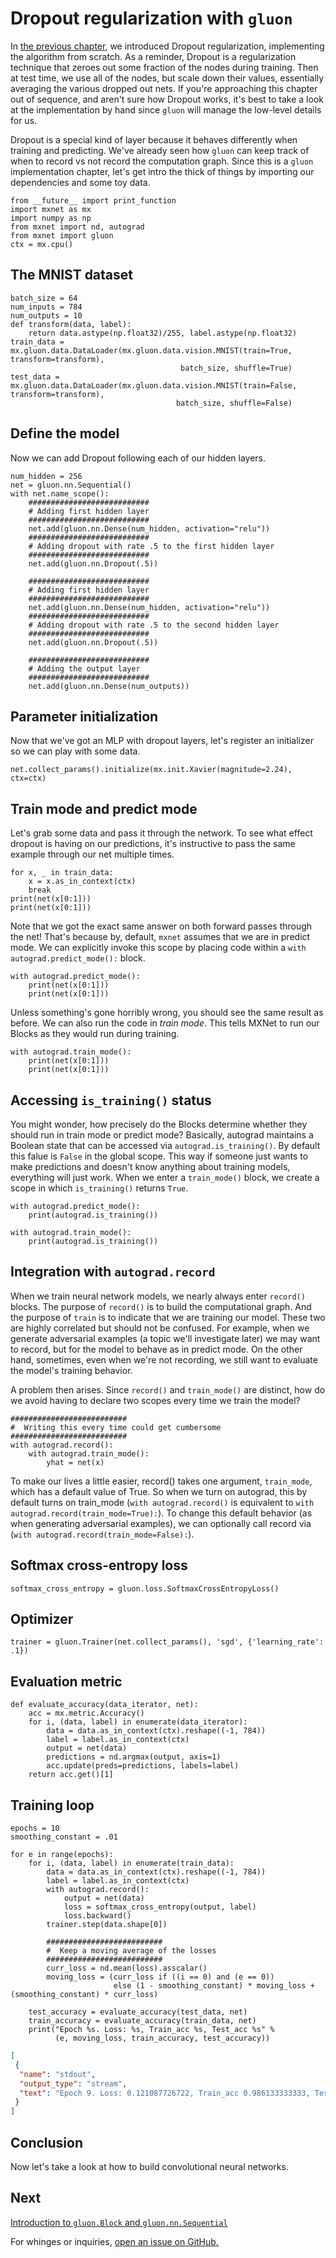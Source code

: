# Dropout regularization with ``gluon``

In [the previous chapter](./mlp-dropout-scratch.ipynb), 
we introduced Dropout regularization, implementing the algorithm from scratch. 
As a reminder, Dropout is a regularization technique 
that zeroes out some fraction of the nodes during training. 
Then at test time, we use all of the nodes, but scale down their values,
essentially averaging the various dropped out nets. 
If you're approaching this chapter out of sequence,
and aren't sure how Dropout works, it's best to take a look at the implementation by hand
since ``gluon`` will manage the low-level details for us.

Dropout is a special kind of layer because it behaves differently 
when training and predicting. 
We've already seen how ``gluon`` can keep track of when to record vs not record the computation graph.
Since this is a ``gluon`` implementation chapter,
let's get intro the thick of things by importing our dependencies and some toy data.



```{.python .input}
from __future__ import print_function
import mxnet as mx
import numpy as np
from mxnet import nd, autograd
from mxnet import gluon
ctx = mx.cpu()

```

## The MNIST dataset

```{.python .input}
batch_size = 64
num_inputs = 784
num_outputs = 10
def transform(data, label):
    return data.astype(np.float32)/255, label.astype(np.float32)
train_data = mx.gluon.data.DataLoader(mx.gluon.data.vision.MNIST(train=True, transform=transform),
                                      batch_size, shuffle=True)
test_data = mx.gluon.data.DataLoader(mx.gluon.data.vision.MNIST(train=False, transform=transform),
                                     batch_size, shuffle=False)
```

## Define the model

Now we can add Dropout following each of our hidden layers. 

```{.python .input}
num_hidden = 256
net = gluon.nn.Sequential()
with net.name_scope():
    ###########################
    # Adding first hidden layer
    ###########################
    net.add(gluon.nn.Dense(num_hidden, activation="relu"))
    ###########################
    # Adding dropout with rate .5 to the first hidden layer
    ###########################
    net.add(gluon.nn.Dropout(.5))
    
    ###########################
    # Adding first hidden layer
    ###########################
    net.add(gluon.nn.Dense(num_hidden, activation="relu")) 
    ###########################
    # Adding dropout with rate .5 to the second hidden layer
    ###########################
    net.add(gluon.nn.Dropout(.5))
    
    ###########################
    # Adding the output layer
    ###########################
    net.add(gluon.nn.Dense(num_outputs))
```

## Parameter initialization

Now that we've got an MLP with dropout layers, let's register an initializer 
so we can play with some data.

```{.python .input}
net.collect_params().initialize(mx.init.Xavier(magnitude=2.24), ctx=ctx)
```

## Train mode and predict mode

Let's grab some data and pass it through the network.
To see what effect dropout is having on our predictions, 
it's instructive to pass the same example through our net multiple times.

```{.python .input}
for x, _ in train_data:
    x = x.as_in_context(ctx)
    break
print(net(x[0:1]))
print(net(x[0:1]))
```

Note that we got the exact same answer on both forward passes through the net!
That's because by, default, ``mxnet`` assumes that we are in predict mode. 
We can explicitly invoke this scope by placing code within a ``with autograd.predict_mode():`` block.

```{.python .input}
with autograd.predict_mode():
    print(net(x[0:1]))
    print(net(x[0:1]))
```

Unless something's gone horribly wrong, you should see the same result as before. 
We can also run the code in *train mode*.
This tells MXNet to run our Blocks as they would run during training.

```{.python .input}
with autograd.train_mode():
    print(net(x[0:1]))
    print(net(x[0:1]))
```

## Accessing ``is_training()`` status

You might wonder, how precisely do the Blocks determine 
whether they should run in train mode or predict mode?
Basically, autograd maintains a Boolean state 
that can be accessed via ``autograd.is_training()``. 
By default this falue is ``False`` in the global scope.
This way if someone just wants to make predictions and 
doesn't know anything about training models, everything will just work.
When we enter a ``train_mode()`` block, 
we create a scope in which ``is_training()`` returns ``True``. 

```{.python .input}
with autograd.predict_mode():
    print(autograd.is_training())
    
with autograd.train_mode():
    print(autograd.is_training())
```

## Integration with ``autograd.record``

When we train neural network models,
we nearly always enter ``record()`` blocks.
The purpose of ``record()`` is to build the computational graph.
And the purpose of ``train`` is to indicate that we are training our model.
These two are highly correlated but should not be confused.
For example, when we generate adversarial examples (a topic we'll investigate later)
we may want to record, but for the model to behave as in predict mode.
On the other hand, sometimes, even when we're not recording,
we still want to evaluate the model's training behavior.

A problem then arises. Since ``record()`` and ``train_mode()``
are distinct, how do we avoid having to declare two scopes every time we train the model?


```{.python .input}
##########################
#  Writing this every time could get cumbersome
##########################
with autograd.record():
    with autograd.train_mode():
        yhat = net(x)
```

To make our lives a little easier, record() takes one argument, ``train_mode``,
which has a default value of True.
So when we turn on autograd, this by default turns on train_mode
(``with autograd.record()`` is equivalent to
``with autograd.record(train_mode=True):``).
To change this default behavior
(as when generating adversarial examples),
we can optionally call record via
(``with autograd.record(train_mode=False):``).

## Softmax cross-entropy loss

```{.python .input}
softmax_cross_entropy = gluon.loss.SoftmaxCrossEntropyLoss()
```

## Optimizer

```{.python .input}
trainer = gluon.Trainer(net.collect_params(), 'sgd', {'learning_rate': .1})
```

## Evaluation metric

```{.python .input}
def evaluate_accuracy(data_iterator, net):
    acc = mx.metric.Accuracy()
    for i, (data, label) in enumerate(data_iterator):
        data = data.as_in_context(ctx).reshape((-1, 784))
        label = label.as_in_context(ctx)
        output = net(data)
        predictions = nd.argmax(output, axis=1)
        acc.update(preds=predictions, labels=label)
    return acc.get()[1]
```

## Training loop

```{.python .input  n=17}
epochs = 10
smoothing_constant = .01

for e in range(epochs):
    for i, (data, label) in enumerate(train_data):
        data = data.as_in_context(ctx).reshape((-1, 784))
        label = label.as_in_context(ctx)
        with autograd.record():
            output = net(data)
            loss = softmax_cross_entropy(output, label)
            loss.backward()
        trainer.step(data.shape[0])

        ##########################
        #  Keep a moving average of the losses
        ##########################
        curr_loss = nd.mean(loss).asscalar()
        moving_loss = (curr_loss if ((i == 0) and (e == 0)) 
                       else (1 - smoothing_constant) * moving_loss + (smoothing_constant) * curr_loss)

    test_accuracy = evaluate_accuracy(test_data, net)
    train_accuracy = evaluate_accuracy(train_data, net)
    print("Epoch %s. Loss: %s, Train_acc %s, Test_acc %s" %
          (e, moving_loss, train_accuracy, test_accuracy))
```

```{.json .output n=17}
[
 {
  "name": "stdout",
  "output_type": "stream",
  "text": "Epoch 9. Loss: 0.121087726722, Train_acc 0.986133333333, Test_acc 0.9774\n"
 }
]
```

## Conclusion

Now let's take a look at how to build convolutional neural networks.

## Next
[Introduction to ``gluon.Block`` and ``gluon.nn.Sequential``](../chapter03_deep-neural-networks/plumbing.ipynb)

For whinges or inquiries, [open an issue on  GitHub.](https://github.com/zackchase/mxnet-the-straight-dope)

